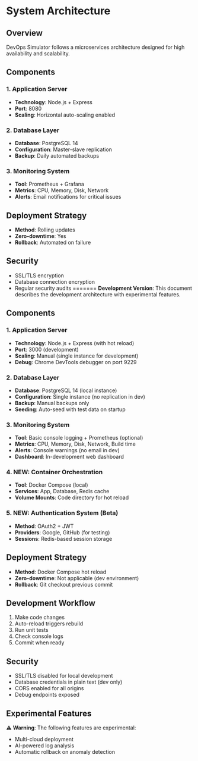 # System Architecture

## Overview
DevOps Simulator follows a microservices architecture designed for high availability and scalability.


## Components

### 1. Application Server
- **Technology**: Node.js + Express
- **Port**: 8080
- **Scaling**: Horizontal auto-scaling enabled

### 2. Database Layer
- **Database**: PostgreSQL 14
- **Configuration**: Master-slave replication
- **Backup**: Daily automated backups

### 3. Monitoring System
- **Tool**: Prometheus + Grafana
- **Metrics**: CPU, Memory, Disk, Network
- **Alerts**: Email notifications for critical issues

## Deployment Strategy
- **Method**: Rolling updates
- **Zero-downtime**: Yes
- **Rollback**: Automated on failure

## Security
- SSL/TLS encryption
- Database connection encryption
- Regular security audits
=======
**Development Version**: This document describes the development architecture with experimental features.

## Components

### 1. Application Server
- **Technology**: Node.js + Express (with hot reload)
- **Port**: 3000 (development)
- **Scaling**: Manual (single instance for development)
- **Debug**: Chrome DevTools debugger on port 9229

### 2. Database Layer
- **Database**: PostgreSQL 14 (local instance)
- **Configuration**: Single instance (no replication in dev)
- **Backup**: Manual backups only
- **Seeding**: Auto-seed with test data on startup

### 3. Monitoring System
- **Tool**: Basic console logging + Prometheus (optional)
- **Metrics**: CPU, Memory, Disk, Network, Build time
- **Alerts**: Console warnings (no email in dev)
- **Dashboard**: In-development web dashboard

### 4. NEW: Container Orchestration
- **Tool**: Docker Compose (local)
- **Services**: App, Database, Redis cache
- **Volume Mounts**: Code directory for hot reload

### 5. NEW: Authentication System (Beta)
- **Method**: OAuth2 + JWT
- **Providers**: Google, GitHub (for testing)
- **Sessions**: Redis-based session storage

## Deployment Strategy
- **Method**: Docker Compose hot reload
- **Zero-downtime**: Not applicable (dev environment)
- **Rollback**: Git checkout previous commit

## Development Workflow
1. Make code changes
2. Auto-reload triggers rebuild
3. Run unit tests
4. Check console logs
5. Commit when ready

## Security
- SSL/TLS disabled for local development
- Database credentials in plain text (dev only)
- CORS enabled for all origins
- Debug endpoints exposed

## Experimental Features
⚠️ **Warning**: The following features are experimental:
- Multi-cloud deployment
- AI-powered log analysis
- Automatic rollback on anomaly detection

